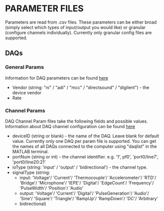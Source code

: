 # PARAMETER FILES
Parameters are read from .csv files. These parameters can be either broad (simply select which types of input/output you would like) or granular (configure channels individually). Currently only granular  config files are supported.

## DAQs
### General Params
Information for DAQ parameters can be found [here](https://au.mathworks.com/help/daq/daq.html#d126e10400)
- Vendor (string: "ni" / "adi" / "mcc" / "directsound" / "digilent") - the device vendor
- Rate


### Channel Params
DAQ Channel Param files take the following fields and possible values. Information about DAQ channel configuration can be found [here](https://au.mathworks.com/help/daq/daq.interfaces.dataacquisition.addinput.html)
- deviceID (string or blank) - the name of the DAQ. Leave blank for default value. Currently only one DAQ per param file is supported. You can get the names of all DAQs connected to the computer using "daqlist" in the MATLAB terminal.
- portNum (string or int) - the channel identifier. e.g. '1', pf0', 'port0/line7', 'port0/line20:21'
- ioType (string: 'input' / 'output' / 'bidirectional') - the channel type. 
- signalType (string: 
    - input: 'Voltage'/ 'Current'/ 'Thermocouple'/ 'Accelerometer'/ 'RTD'/ 'Bridge'/ 'Microphone'/ 'IEPE'/ 'Digital'/ 'EdgeCount'/ 'Frequency'/ 'PulseWidth'/ 'Position'/ 'Audio'
    - output: 'Voltage'/ 'Current'/ 'Digital'/ 'PulseGeneration'/ 'Audio'/ 'Sine'/ 'Square'/ 'Triangle'/ 'RampUp'/ 'RampDown'/ 'DC'/ 'Arbitrary'
    - bidirectional)
